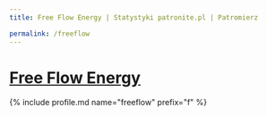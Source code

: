 ```yaml
---
title: Free Flow Energy | Statystyki patronite.pl | Patromierz

permalink: /freeflow
---
```


# [Free Flow Energy](https://patronite.pl/freeflow)

{% include profile.md name="freeflow" prefix="f" %}

